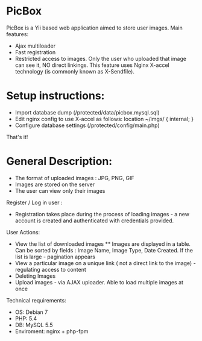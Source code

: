 PicBox
======
PicBox is a Yii based web application aimed to store user images.
Main features:
* Ajax multiloader
* Fast registration
* Restricted access to images. Only the user who uploaded that image can see it, NO direct linkings.
  This feature uses Nginx X-accel technology (is commonly known as X-Sendfile).
  
Setup instructions:
===
* Import database dump (/protected/data/picbox.mysql.sql)
* Edit nginx config to use X-accel as follows: 
    location ~/imgs/ {
      	internal;
    }
* Configure database settings (/protected/config/main.php)

That's it!


General Description:
===
* The format of uploaded images : JPG, PNG, GIF
* Images are stored on the server
* The user can view only their images

Register / Log in user :
* Registration takes place during the process of loading images - a new account is created and authenticated with credentials provided.

User Actions:
* View the list of downloaded images
** Images are displayed in a table. Can be sorted by fields : Image Name, Image Type, Date Created. If the list is large - pagination appears
* View a particular image on a unique link ( not a direct link to the image) - regulating access to content
* Deleting Images
* Upload images - via AJAX uploader. Able to load multiple images at once

Technical requirements:
* OS: Debian 7
* PHP: 5.4
* DB: MySQL 5.5
* Enviroment: nginx + php-fpm
